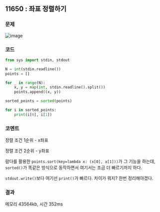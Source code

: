 ## 11650 : 좌표 정렬하기
### 문제
![image](https://user-images.githubusercontent.com/50744222/136017020-98cbd700-faf0-428d-9962-d05a2416bede.png)

### 코드
```python
from sys import stdin, stdout

N = int(stdin.readline())
points = []

for _ in range(N):
    x, y = map(int, stdin.readline().split())
    points.append((x, y))

sorted_points = sorted(points)

for i in sorted_points:
    print(i[0], i[1])
```
### 코멘트
정렬 조건 1순위 - x좌표

정렬 조건 2순위 - y좌표

람다를 활용한 `points.sort(key=lambda x: (x[0], x[1]))`가 그 기능을 하는데, `sorted()`가 똑같은 방식으로 동작하면서 여기서는 조금 더 빠르기까지 하다.

`stdout.write()`보다 여기선 `print()`가 빠르다. 차이가 뭐지? 한번 정리해야겠다.
### 결과
메모리 43564kb, 시간 352ms
